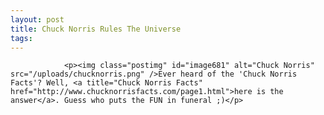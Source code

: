```yaml
---
layout: post
title: Chuck Norris Rules The Universe
tags:
---
```



                <p><img class="postimg" id="image681" alt="Chuck Norris" src="/uploads/chucknorris.png" />Ever heard of the 'Chuck Norris Facts'? Well, <a title="Chuck Norris Facts" href="http://www.chucknorrisfacts.com/page1.html">here is the answer</a>. Guess who puts the FUN in funeral ;)</p>
